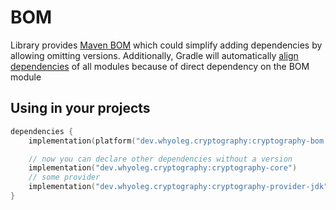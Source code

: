 # BOM

Library provides [Maven BOM](https://docs.gradle.org/current/userguide/platforms.html#sub:bom_import)
which could simplify adding dependencies by allowing omitting versions.
Additionally, Gradle will
automatically [align dependencies](https://docs.gradle.org/current/userguide/dependency_version_alignment.html#aligning_versions_natively_with_gradle)
of all modules because of direct dependency on the BOM module

## Using in your projects

```kotlin
dependencies {
    implementation(platform("dev.whyoleg.cryptography:cryptography-bom:0.4.0"))

    // now you can declare other dependencies without a version 
    implementation("dev.whyoleg.cryptography:cryptography-core")
    // some provider
    implementation("dev.whyoleg.cryptography:cryptography-provider-jdk")
}
```
